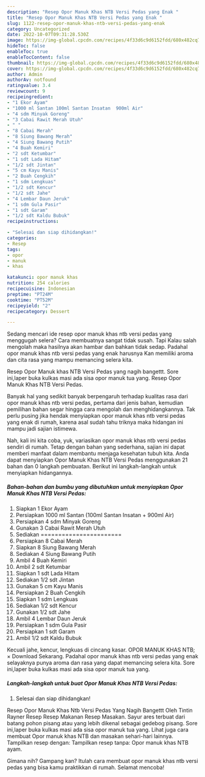 ```yaml
---
description: "Resep Opor Manuk Khas NTB Versi Pedas yang Enak "
title: "Resep Opor Manuk Khas NTB Versi Pedas yang Enak "
slug: 1122-resep-opor-manuk-khas-ntb-versi-pedas-yang-enak
category: Uncategorized
date: 2022-10-07T09:31:28.530Z
image: https://img-global.cpcdn.com/recipes/4f33d6c9d6152fdd/680x482cq70/opor-manuk-khas-ntb-versi-pedas-foto-resep-utama.jpg
hideToc: false
enableToc: true
enableTocContent: false
thumbnail: https://img-global.cpcdn.com/recipes/4f33d6c9d6152fdd/680x482cq70/opor-manuk-khas-ntb-versi-pedas-foto-resep-utama.jpg
cover: https://img-global.cpcdn.com/recipes/4f33d6c9d6152fdd/680x482cq70/opor-manuk-khas-ntb-versi-pedas-foto-resep-utama.jpg
author: Admin
authorAv: notfound
ratingvalue: 3.4
reviewcount: 9
recipeingredient:
- "1 Ekor Ayam"
- "1000 ml Santan 100ml Santan Insatan  900ml Air"
- "4 sdm Minyak Goreng"
- "3 Cabai Rawit Merah Utuh"
- " "
- "8 Cabai Merah"
- "8 Siung Bawang Merah"
- "4 Siung Bawang Putih"
- "4 Buah Kemiri"
- "2 sdt Ketumbar"
- "1 sdt Lada Hitam"
- "1/2 sdt Jintan"
- "5 cm Kayu Manis"
- "2 Buah Cengkih"
- "1 sdm Lengkuas"
- "1/2 sdt Kencur"
- "1/2 sdt Jahe"
- "4 Lembar Daun Jeruk"
- "1 sdm Gula Pasir"
- "1 sdt Garam"
- "1/2 sdt Kaldu Bubuk"
recipeinstructions:

- "Selesai dan siap dihidangkan!"
categories:
- Resep
tags:
- opor
- manuk
- khas

katakunci: opor manuk khas 
nutrition: 254 calories
recipecuisine: Indonesian
preptime: "PT24M"
cooktime: "PT52M"
recipeyield: "2"
recipecategory: Dessert

---
```



Sedang mencari ide resep opor manuk khas ntb versi pedas yang menggugah selera? Cara membuatnya sangat tidak susah. Tapi Kalau salah mengolah maka hasilnya akan hambar dan bahkan tidak sedap. Padahal opor manuk khas ntb versi pedas yang enak harusnya Kan memiliki aroma dan cita rasa yang mampu memancing selera kita.


Resep Opor Manuk khas NTB Versi Pedas yang nagih bangettt. Sore ini,laper buka kulkas masi ada sisa opor manuk tua yang. Resep Opor Manuk Khas NTB Versi Pedas.

Banyak hal yang sedikit banyak berpengaruh terhadap kualitas rasa dari opor manuk khas ntb versi pedas, pertama dari jenis bahan, kemudian pemilihan bahan segar hingga cara mengolah dan menghidangkannya. Tak perlu pusing jika hendak menyiapkan opor manuk khas ntb versi pedas yang enak di rumah, karena asal sudah tahu triknya maka hidangan ini mampu jadi sajian istimewa.


Nah, kali ini kita coba, yuk, variasikan opor manuk khas ntb versi pedas sendiri di rumah. Tetap dengan bahan yang sederhana, sajian ini dapat memberi manfaat dalam membantu menjaga kesehatan tubuh kita. Anda dapat menyiapkan Opor Manuk Khas NTB Versi Pedas menggunakan 21 bahan dan 0 langkah pembuatan. Berikut ini langkah-langkah untuk menyiapkan hidangannya.

<!--inarticleads1-->

##### Bahan-bahan dan bumbu yang dibutuhkan untuk menyiapkan Opor Manuk Khas NTB Versi Pedas:

1. Siapkan 1 Ekor Ayam
1. Persiapkan 1000 ml Santan (100ml Santan Insatan + 900ml Air)
1. Persiapkan 4 sdm Minyak Goreng
1. Gunakan 3 Cabai Rawit Merah Utuh
1. Sediakan  =======================
1. Persiapkan 8 Cabai Merah
1. Siapkan 8 Siung Bawang Merah
1. Sediakan 4 Siung Bawang Putih
1. Ambil 4 Buah Kemiri
1. Ambil 2 sdt Ketumbar
1. Siapkan 1 sdt Lada Hitam
1. Sediakan 1/2 sdt Jintan
1. Gunakan 5 cm Kayu Manis
1. Persiapkan 2 Buah Cengkih
1. Siapkan 1 sdm Lengkuas
1. Sediakan 1/2 sdt Kencur
1. Gunakan 1/2 sdt Jahe
1. Ambil 4 Lembar Daun Jeruk
1. Persiapkan 1 sdm Gula Pasir
1. Persiapkan 1 sdt Garam
1. Ambil 1/2 sdt Kaldu Bubuk


Kecuali jahe, kencur, lengkuas di cincang kasar. OPOR MANUK KHAS NTB; × Download Sekarang. Padahal opor manuk khas ntb versi pedas yang enak selayaknya punya aroma dan rasa yang dapat memancing selera kita. Sore ini,laper buka kulkas masi ada sisa opor manuk tua yang. 

<!--inarticleads2-->

##### Langkah-langkah untuk buat Opor Manuk Khas NTB Versi Pedas:


1. Selesai dan siap dihidangkan!

Resep Opor Manuk Khas Ntb Versi Pedas Yang Nagih Bangettt Oleh Tintin Rayner Resep Resep Makanan Resep Masakan. Sayur ares terbuat dari batang pohon pisang atau yang lebih dikenal sebagai gedebog pisang. Sore ini,laper buka kulkas masi ada sisa opor manuk tua yang. Lihat juga cara membuat Opor manuk khas NTB dan masakan sehari-hari lainnya. Tampilkan resep dengan: Tampilkan resep tanpa: Opor manuk khas NTB ayam. 

Gimana nih? Gampang kan? Itulah cara membuat opor manuk khas ntb versi pedas yang bisa kamu praktikkan di rumah. Selamat mencoba!
